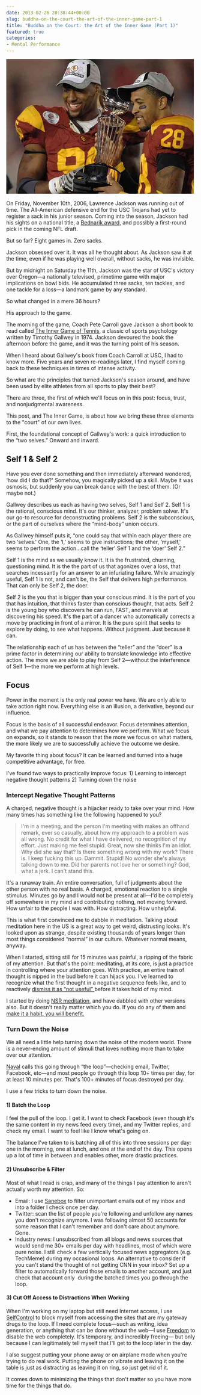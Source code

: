 ```yaml
---
date: 2013-02-26 20:38:44+00:00
slug: buddha-on-the-court-the-art-of-the-inner-game-part-1
title: "Buddha on the Court: the Art of the Inner Game (Part 1)"
featured: true
categories:
- Mental Performance
---
```

<img class="center img-center" src="/images/2014/02/jackson.jpg" alt="">

On Friday, November 10th, 2006, Lawrence Jackson was running out of time. The All-American defensive end for the USC Trojans had yet to register a sack in his junior season. Coming into the season, Jackson had his sights on a national title, a [Bednarik award](http://en.wikipedia.org/wiki/Bednarik_Award), and possibly a first-round pick in the coming NFL draft.

But so far? Eight games in. Zero sacks.

Jackson obsessed over it. It was all he thought about. As Jackson saw it at the time, even if he was playing well overall, without sacks, he was invisible.

But by midnight on Saturday the 11th, Jackson was the star of USC's victory over Oregon—a nationally televised, primetime game with major implications on bowl bids. He accumulated three sacks, ten tackles, and one tackle for a loss—a landmark game by any standard.

<a name="morelink"></a>
So what changed in a mere 36 hours?

His approach to the game.<!-- more -->

The morning of the game, Coach Pete Carroll gave Jackson a short book to read called [The Inner Game of Tennis](http://www.amazon.com/The-Inner-Game-Tennis-Performance/dp/0679778314/ref=sr_1_1?ie=UTF8&qid=1361893827&sr=8-1&keywords=the+inner+game+of+tennis), a classic of sports psychology written by Timothy Gallwey in 1974. Jackson devoured the book the afternoon before the game, and it was the turning point of his season.

When I heard about Gallwey's book from Coach Carroll at USC, I had to know more. Five years and seven re-readings later, I find myself coming back to these techniques in times of intense activity.

So what are the principles that turned Jackson's season around, and have been used by elite athletes from all sports to play their best?

There are three, the first of which we'll focus on in this post: focus, trust, and nonjudgmental awareness.

This post, and The Inner Game, is about how we bring these three elements to the "court" of our own lives.

First, the foundational concept of Gallwey's work: a quick introduction to the “two selves.” Onward and inward.

## Self 1 & Self 2
Have you ever done something and then immediately afterward wondered, ‘how did I do that?' Somehow, you magically picked up a skill. Maybe it was osmosis, but suddenly you can break dance with the best of them. (Or maybe not.)

Gallwey describes us each as having two selves, Self 1 and Self 2. Self 1 is the rational, conscious mind. It's our thinker, analyzer, problem solver. It's our go-to resource for deconstructing problems. Self 2 is the subconscious, or the part of ourselves where the “mind-body” union occurs.

As Gallwey himself puts it, “one could say that within each player there are two ‘selves.' One, the ‘I,' seems to give instructions; the other, ‘myself,' seems to perform the action&hellip;call the ‘teller' Self 1 and the ‘doer' Self 2.”

Self 1 is the mind as we usually know it. It is the frustrated, churning, questioning mind. It is the the part of us that agonizes over a loss, that searches incessantly for an answer to an infuriating failure. While amazingly useful, Self 1 is not, and can't be, the Self that delivers high performance. That can only be Self 2, the doer.

Self 2 is the you that is bigger than your conscious mind. It is the part of you that has intuition, that thinks faster than conscious thought, that acts. Self 2 is the young boy who discovers he can run, FAST, and marvels at discovering his speed. It's the part of a dancer who automatically corrects a move by practicing in front of a mirror. It is the pure spirit that seeks to explore by doing, to see what happens. Without judgment. Just because it can.

The relationship each of us has between the “teller” and the “doer” is a prime factor in determining our ability to translate knowledge into effective action. The more we are able to play from Self 2—without the interference of Self 1—the more we perform at high levels.

## Focus
Power in the moment is the only real power we have. We are only able to take action right now. Everything else is an illusion, a derivative, beyond our influence.

Focus is the basis of all successful endeavor. Focus determines attention, and what we pay attention to determines how we perform. What we focus on expands, so it stands to reason that the more we focus on what matters, the more likely we are to successfully achieve the outcome we desire.

My favorite thing about focus? It can be learned and turned into a huge competitive advantage, for free.

I've found two ways to practically improve focus: 1) Learning to intercept negative thought patterns 2) Turning down the noise

### Intercept Negative Thought Patterns
A charged, negative thought is a hijacker ready to take over your mind. How many times has something like the following happened to you?

> I'm in a meeting, and the person I'm meeting with makes an offhand remark, ever so casually, about how my approach to a problem was all wrong. No credit for what I have delivered, no recognition of my effort. Just making me feel stupid. Great, now she thinks I'm an idiot. Why did she say that? Is there something wrong with my work? There is. I keep fucking this up. Dammit. Stupid! No wonder she's always talking down to me. Did her parents not love her or something? God, what a jerk. I can't stand this.

It's a runaway train. An entire conversation, full of judgments about the other person with no real basis. A charged, emotional reaction to a single stimulus. Minutes go by and I would not be present at all—I'd be completely off somewhere in my mind and contributing nothing, not moving forward. How unfair to the people I was with. How distracting. How unhelpful.

This is what first convinced me to dabble in meditation. Talking about meditation here in the US is a great way to get weird, distrusting looks. It's looked upon as strange, despite existing thousands of years longer than most things considered “normal” in our culture. Whatever normal means, anyway.

When I started, sitting still for 15 minutes was painful, a ripping of the fabric of my attention. But that's the point: meditating, at its core, is just a practice in controlling where your attention goes. With practice, an entire train of thought is nipped in the bud before it can hijack you. I've learned to recognize what the first thought in a negative sequence feels like, and to reactively [dismiss it as “not useful” ](http://www.jamesaltucher.com/2011/07/the-power-of-negative-thinking/)before it takes hold of my mind.

I started by doing [NSR meditation](http://www.nsrusa.org/), and have dabbled with other versions also. But it doesn't really matter which you do. If you do any of them and [make it a habit, you will benefit.](http://www.andrewskotzko.com/2013/02/02/beginners-mind-on-demand/)

### Turn Down the Noise
We all need a little help turning down the noise of the modern world. There is a never-ending amount of stimuli that loves nothing more than to take over our attention.

[Naval](https://twitter.com/naval) calls this going through “the loop”—checking email, Twitter, Facebook, etc—and most people go through this loop 10+ times per day, for at least 10 minutes per. That's 100+ minutes of focus destroyed per day.

I use a few tricks to turn down the noise.

#### 1) Batch the Loop
I feel the pull of the loop. I get it. I want to check Facebook (even though it's the same content in my news feed every time), and my Twitter replies, and check my email. I want to feel like I know what's going on.

The balance I've taken to is batching all of this into three sessions per day: one in the morning, one at lunch, and one at the end of the day. This opens up a lot of time in between and enables other, more drastic practices.

#### 2) Unsubscribe & Filter
Most of what I read is crap, and many of the things I pay attention to aren't actually worth my attention. So:

  * Email: I use [Sanebox](www.sanebox.com) to filter unimportant emails out of my inbox and into a folder I check once per day.
  * Twitter: scan the list of people you're following and unfollow any names you don't recognize anymore. I was following almost 50 accounts for some reason that I can't remember and don't care about anymore. Gone.
  * Industry news: I unsubscribed from all blogs and news sources that would send me 30+ emails per day with headlines, most of which were pure noise. I still check a few vertically focused news aggregators (e.g. TechMeme) during my occasional loops. An alternative to consider if you can't stand the thought of not getting CNN in your inbox? Set up a filter to automatically forward those emails to another account, and just check that account only  during the batched times you go through the loop.

#### 3) Cut Off Access to Distractions When Working
When I'm working on my laptop but still need Internet access, I use [SelfControl](http://selfcontrolapp.com/) to block myself from accessing the sites that are my gateway drugs to the loop. If I need complete focus—such as writing, idea generation, or anything that can be done without the web—I use [Freedom](http://macfreedom.com/) to disable the web completely. It's temporary, and incredibly freeing— but only because I can legitimately tell myself that I'll get to the loop later in the day.

I also suggest putting your phone away or on airplane mode when you're trying to do real work. Putting the phone on vibrate and leaving it on the table is just as distracting as leaving it on ring, so just get rid of it.

It comes down to minimizing the things that don't matter so you have more time for the things that do.